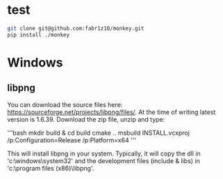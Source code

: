 # test

```bash
git clone git@github.com:fabr1z10/monkey.git
pip install ./monkey
```

# Windows
## libpng
You can download the source files here: https://sourceforge.net/projects/libpng/files/. At the time of writing latest version is 1.6.39. Download the zip file, unzip and type:

'''bash
mkdir build & cd build
cmake ..
msbuild INSTALL.vcxproj /p:Configuration=Release /p:Platform=x64
'''

This will install libpng in your system. Typically, it will copy the dll in 'c:\windows\system32' and the development files (include & libs) in 'c:\program files (x86)\libpng'.
